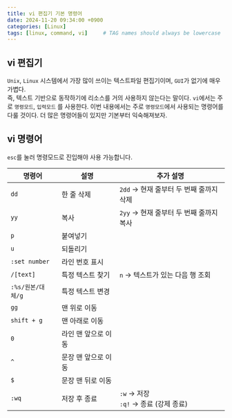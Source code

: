 ```yaml
---
title: vi 편집기 기본 명령어
date: 2024-11-20 09:34:00 +0900
categories: [Linux]
tags: [linux, command, vi]     # TAG names should always be lowercase
---
```


## **vi 편집기**
 
`Unix`, `Linux` 시스템에서 가장 많이 쓰이는 텍스트파일 편집기이며, `GUI`가 없기에 매우 가볍다.  
즉, 텍스트 기반으로 동작하기에 리소스를 거의 사용하지 않는다는 말이다. `vi`에서는 주로 `명령모드`, `입력모드` 를 사용한다. 이번 내용에서는 주로 `명령모드`에서 사용되는 명령어를 다룰 것이다. 더 많은 명령어들이 있지만 기본부터 익숙해져보자.    
  
## **vi 명령어**

`esc`를 눌러 명령모드로 진입해야 사용 가능합니다.  

| 명령어            | 설명                   | 추가 설명                                                   |
|-------------------|------------------------|------------------------------------------------------------|
| `dd`             | 한 줄 삭제             | `2dd` → 현재 줄부터 두 번째 줄까지 삭제                    |
| `yy`             | 복사                   | `2yy` → 현재 줄부터 두 번째 줄까지 복사                    |
| `p`              | 붙여넣기               |                                                            |
| `u`              | 되돌리기               |                                                            |
| `:set number`    | 라인 번호 표시         |                                                            |
| `/[text]`        | 특정 텍스트 찾기       | `n` → 텍스트가 있는 다음 행 조회                           |
| `:%s/원본/대체/g` | 특정 텍스트 변경       |                                                            |
| `gg`             | 맨 위로 이동           |                                                            |
| `shift + g`      | 맨 아래로 이동         |                                                            |
| `0`              | 라인 맨 앞으로 이동    |                                                            |
| `^`              | 문장 맨 앞으로 이동    |                                                            |
| `$`              | 문장 맨 뒤로 이동      |                                                            |
| `:wq`            | 저장 후 종료           | `:w` → 저장<br>`:q!` → 종료 (강제 종료)                   |

